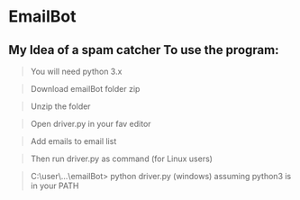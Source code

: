 # EmailBot
My Idea of a spam catcher
To use the program:
------------------
> You will need python 3.x

> Download emailBot folder zip

> Unzip  the folder 
  
> Open driver.py in your fav editor
  
> Add emails to email list
  
> Then run driver.py as command (for Linux users)

> C:\user\\...\emailBot> python driver.py (windows) assuming python3 is in your PATH
